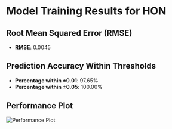 # Model Training Results for HON

## Root Mean Squared Error (RMSE)
- **RMSE**: 0.0045

## Prediction Accuracy Within Thresholds
- **Percentage within ±0.01**: 97.65%
- **Percentage within ±0.05**: 100.00%

## Performance Plot
![Performance Plot](../imgs/HON.png)
